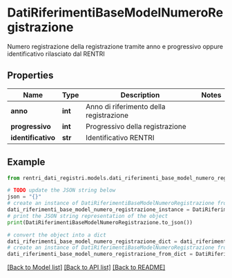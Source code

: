 # DatiRiferimentiBaseModelNumeroRegistrazione

Numero registrazione della registrazione tramite anno e progressivo oppure identificativo rilasciato dal RENTRI

## Properties

Name | Type | Description | Notes
------------ | ------------- | ------------- | -------------
**anno** | **int** | Anno di riferimento della registrazione | 
**progressivo** | **int** | Progressivo della registrazione | 
**identificativo** | **str** | Identificativo RENTRI | 

## Example

```python
from rentri_dati_registri.models.dati_riferimenti_base_model_numero_registrazione import DatiRiferimentiBaseModelNumeroRegistrazione

# TODO update the JSON string below
json = "{}"
# create an instance of DatiRiferimentiBaseModelNumeroRegistrazione from a JSON string
dati_riferimenti_base_model_numero_registrazione_instance = DatiRiferimentiBaseModelNumeroRegistrazione.from_json(json)
# print the JSON string representation of the object
print(DatiRiferimentiBaseModelNumeroRegistrazione.to_json())

# convert the object into a dict
dati_riferimenti_base_model_numero_registrazione_dict = dati_riferimenti_base_model_numero_registrazione_instance.to_dict()
# create an instance of DatiRiferimentiBaseModelNumeroRegistrazione from a dict
dati_riferimenti_base_model_numero_registrazione_from_dict = DatiRiferimentiBaseModelNumeroRegistrazione.from_dict(dati_riferimenti_base_model_numero_registrazione_dict)
```
[[Back to Model list]](../README.md#documentation-for-models) [[Back to API list]](../README.md#documentation-for-api-endpoints) [[Back to README]](../README.md)


